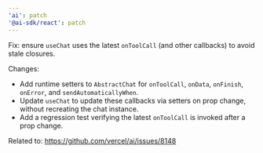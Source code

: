 ```yaml
---
'ai': patch
'@ai-sdk/react': patch
---
```


Fix: ensure `useChat` uses the latest `onToolCall` (and other callbacks) to avoid stale closures.

Changes:
- Add runtime setters to `AbstractChat` for `onToolCall`, `onData`, `onFinish`, `onError`, and `sendAutomaticallyWhen`.
- Update `useChat` to update these callbacks via setters on prop change, without recreating the chat instance.
- Add a regression test verifying the latest `onToolCall` is invoked after a prop change.

Related to: https://github.com/vercel/ai/issues/8148


